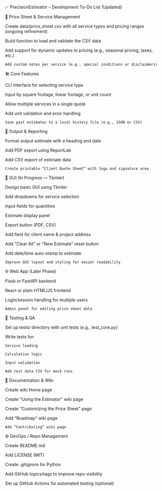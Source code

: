 ✅ PrecisionEstimator – Development To-Do List (Updated)

🧾 Price Sheet & Service Management

Create data/price_sheet.csv with all service types and pricing ranges (ongoing refinement)

Build function to load and validate the CSV data

Add support for dynamic updates to pricing (e.g., seasonal pricing, taxes, etc.)

    Add custom notes per service (e.g., special conditions or disclaimers)

🛠️ Core Features

CLI interface for selecting service type

Input by square footage, linear footage, or unit count

Allow multiple services in a single quote

Add unit validation and error handling

    Save past estimates to a local history file (e.g., JSON or CSV)

🧾 Output & Reporting

Format output estimate with a heading and date

Add PDF export using ReportLab

Add CSV export of estimate data

    Create printable “Client Quote Sheet” with logo and signature area

🎨 GUI (In Progress — Tkinter)

Design basic GUI using Tkinter

Add dropdowns for service selection

Input fields for quantities

Estimate display panel

Export button (PDF, CSV)

Add field for client name & project address

Add "Clear All" or "New Estimate" reset button

Add date/time auto-stamp to estimate

    Improve GUI layout and styling for easier readability

🌐 Web App (Later Phase)

Flask or FastAPI backend

React or plain HTML/JS frontend

Login/session handling for multiple users

    Admin panel for editing price sheet data

🧪 Testing & QA

Set up tests/ directory with unit tests (e.g., test_core.py)

Write tests for:

    Service loading

    Calculation logic

    Input validation

    Add test data CSV for mock runs

📝 Documentation & Wiki

Create wiki Home page

Create “Using the Estimator” wiki page

Create “Customizing the Price Sheet” page

Add “Roadmap” wiki page

    Add “Contributing” wiki page

⚙️ DevOps / Repo Management

Create README.md

Add LICENSE (MIT)

Create .gitignore for Python

Add GitHub topics/tags to improve repo visibility

Set up GitHub Actions for automated testing (optional)
